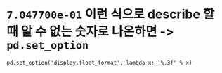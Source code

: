 # `7.047700e-01` 이런 식으로 describe 할 때 알 수 없는 숫자로 나온하면 -> `pd.set_option`
`pd.set_option('display.float_format', lambda x: '%.3f' % x)`
